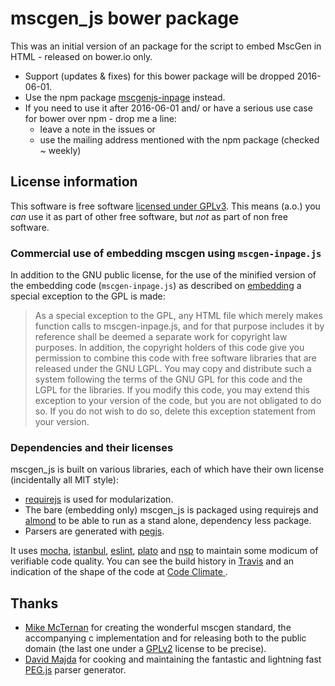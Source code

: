 # mscgen_js bower package
This was an initial version of an package for the script to embed MscGen in
HTML - released on bower.io only.
- Support (updates & fixes) for this bower package will be dropped 2016-06-01.
- Use the npm package [mscgenjs-inpage](https://www.npmjs.com/package/mscgenjs-inpage)
  instead.
- If you need to use it after 2016-06-01 and/ or have a serious use case for
  bower over npm - drop me a line:
  - leave a note in the issues or
  - use the mailing address mentioned with the npm package (checked ~ weekly)

## License information
This software is free software [licensed under GPLv3][3]. This means (a.o.) you _can_ use
it as part of other free software, but _not_ as part of non free software.

### Commercial use of embedding mscgen using `mscgen-inpage.js`
In addition to the GNU public license, for the use of the minified version of the embedding code
(```mscgen-inpage.js```) as described on [embedding][30] a special exception
to the GPL is made:  

> As a special exception to the GPL, any HTML file which merely makes
function calls to mscgen-inpage.js, and for that purpose includes
it by reference shall be deemed a separate work for copyright law
purposes. In addition, the copyright holders of this code give you
permission to combine this code with free software libraries that
are released under the GNU LGPL. You may copy and distribute such
a system following the terms of the GNU GPL for this code and the
LGPL for the libraries. If you modify this code, you may extend
this exception to your version of the code, but you are not obligated
to do so. If you do not wish to do so, delete this exception statement
from your version.

### Dependencies and their licenses
mscgen_js is built on various libraries, each of which have their own license (incidentally all
MIT style):
- [requirejs][19] is used for modularization.
- The bare (embedding only) mscgen_js is packaged using requirejs and [almond][31] to be able to run as a stand alone, dependency less package.
- Parsers are generated with [pegjs][12].


It uses [mocha][21], [istanbul][28], [eslint][22], [plato][23] and
[nsp][35] to maintain some modicum of verifiable code quality.
You can see the build history in [Travis](https://travis-ci.org/sverweij/mscgen_js) and an indication of the
shape of the code at [Code Climate ](https://codeclimate.com/github/sverweij/mscgen_js).

## Thanks
- [Mike McTernan][1] for creating the wonderful mscgen standard, the accompanying c implementation and for
  releasing both to the public domain (the last one under a [GPLv2][18] license to be precise).
- [David Majda][8] for cooking and maintaining the fantastic and lightning fast [PEG.js][9] parser generator.

[1]: http://www.mcternan.me.uk/mscgen
[2]: https://sverweij.github.io/mscgen_js
[3]: https://github.com/sverweij/mscgen_js/blob/master/wikum/licenses/license.mscgen_js.md
[5]: https://github.com/sverweij/mscgen_js/blob/master/wikum/msgenny.md
[6]: https://github.com/sverweij/mscgen_js/labels/compliance
[7]: https://github.com/sverweij/mscgen_js/blob/master/wikum/build.md
[8]: http://majda.cz/en/
[9]: http://pegjs.majda.cz/
[10]: http://marijnhaverbeke.nl
[11]: http://codemirror.net
[12]: https://github.com/sverweij/mscgen_js/blob/master/wikum/licenses/license.pegjs.md
[13]: https://github.com/sverweij/mscgen_js/blob/master/wikum/licenses/license.codemirror.md
[15]: https://github.com/sverweij/mscgen_js/blob/master/wikum/licenses/license.icons.md
[16]: https://github.com/sverweij/mscgen_js/blob/master/wikum/licenses/license.canvg.md
[17]: https://github.com/gabelerner/canvg
[18]: http://code.google.com/p/mscgen/source/browse/trunk/COPYING
[19]: https://github.com/sverweij/mscgen_js/blob/master/wikum/licenses/license.requirejs.md
[20]: https://github.com/sverweij/mscgen_js/blob/master/wikum/licenses/license.amdefine.md
[21]: https://github.com/sverweij/mscgen_js/blob/master/wikum/licenses/license.mocha.md
[22]: https://github.com/sverweij/mscgen_js/blob/master/wikum/licenses/license.eslint.md
[23]: https://github.com/sverweij/mscgen_js/blob/master/wikum/licenses/license.plato.md
[24]: http://tmpvar.com/
[25]: https://github.com/sverweij/mscgen_js/blob/master/wikum/licenses/license.jsdom.md
[26]: http://cs.brown.edu/~dap/
[28]: https://github.com/sverweij/mscgen_js/blob/master/wikum/licenses/license.istanbul.md
[29]: https://github.com/sverweij/mscgen_js/blob/master/wikum/xu.md
[30]: https://sverweij.github.io/mscgen_js/embed.html
[31]: https://github.com/jrburke/almond
[33]: https://github.com/sverweij/mscgen_js/blob/master/src/script
[34]: https://github.com/tmpvar/jsdom
[35]: https://nodesecurity.io/
[36]: wikum/licenses/license.node-localstorage.md
[37]: wikum/licenses/license.btoa.md
